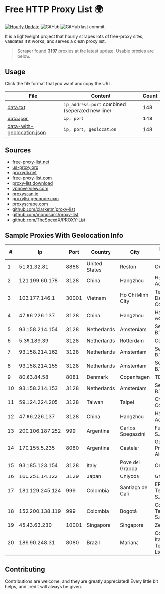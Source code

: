 
# Free HTTP Proxy List 🌍

[![Hourly Update](https://github.com/mertguvencli/http-proxy-list/actions/workflows/main.yml/badge.svg?branch=main)](https://github.com/mertguvencli/http-proxy-list/actions/workflows/main.yml)
![GitHub](https://img.shields.io/github/license/mertguvencli/http-proxy-list)
![GitHub last commit](https://img.shields.io/github/last-commit/mertguvencli/http-proxy-list)

It is a lightweight project that hourly scrapes lots of free-proxy sites, validates if it works, and serves a clean proxy list.


> Scraper found **3197** proxies at the latest update. Usable proxies are below.

## Usage

Click the file format that you want and copy the URL.


|File|Content|Count|
|----|-------|-----|
|[data.txt](https://raw.githubusercontent.com/mertguvencli/http-proxy-list/main/proxy-list/data.txt)|`ip_address:port` combined (seperated new line)|148|
|[data.json](https://raw.githubusercontent.com/mertguvencli/http-proxy-list/main/proxy-list/data.json)|`ip, port`|148|
|[data-with-geolocation.json](https://raw.githubusercontent.com/mertguvencli/http-proxy-list/main/proxy-list/data-with-geolocation.json)|`ip, port, geolocation`|148|

## Sources

* [free-proxy-list.net](https://free-proxy-list.net)
* [us-proxy.org](https://www.us-proxy.org)
* [proxydb.net](http://proxydb.net)
* [free-proxy-list.com](https://free-proxy-list.com/?page=&port=&type%5B%5D=http&type%5B%5D=https&up_time=0&search=Search)
* [proxy-list.download](https://www.proxy-list.download/HTTP)
* [vpnoverview.com](https://vpnoverview.com/privacy/anonymous-browsing/free-proxy-servers)
* [proxyscan.io](https://www.proxyscan.io)
* [proxylist.geonode.com](https://proxylist.geonode.com/api/proxy-list?limit=300&page=1&sort_by=lastChecked&sort_type=desc&protocols=http,https)
* [proxyscrape.com](https://api.proxyscrape.com/v2/?request=displayproxies&protocol=http&timeout=10000&country=all&ssl=all&anonymity=all)
* [github.com/clarketm/proxy-list](https://raw.githubusercontent.com/clarketm/proxy-list/master/proxy-list-raw.txt)
* [github.com/monosans/proxy-list](https://raw.githubusercontent.com/monosans/proxy-list/main/proxies/http.txt)
* [github.com/TheSpeedX/PROXY-List](https://raw.githubusercontent.com/TheSpeedX/PROXY-List/master/http.txt)


## Sample Proxies With Geolocation Info

|#|Ip|Port|Country|City|Internet Service Provider|
|-|--|----|-------|----|-------------------------|
|1|51.81.32.81|8888|United States|Reston|OVH SAS|
|2|121.199.60.178|3128|China|Hangzhou|Hangzhou Alibaba Advertising Co|
|3|103.177.146.1|30001|Vietnam|Ho Chi Minh City|Technology Solution Data Online Company Limited|
|4|47.96.226.137|3128|China|Hangzhou|Hangzhou Alibaba Advertising Co|
|5|93.158.214.154|3128|Netherlands|Amsterdam|Serverius Holding B.V.|
|6|5.39.189.39|3128|Netherlands|Rotterdam|ColoCenter b.v.|
|7|93.158.214.162|3128|Netherlands|Amsterdam|Serverius Holding B.V.|
|8|93.158.214.155|3128|Netherlands|Amsterdam|Serverius Holding B.V.|
|9|80.63.84.58|8081|Denmark|Copenhagen|TDC A/S|
|10|93.158.214.153|3128|Netherlands|Amsterdam|Serverius Holding B.V.|
|11|59.124.224.205|3128|Taiwan|Taipei|Chunghwa Telecom Co., Ltd.|
|12|47.96.226.137|3128|China|Hangzhou|Hangzhou Alibaba Advertising Co|
|13|200.106.187.252|999|Argentina|Carlos Spegazzini|Fullnet Solutions S.A.S.|
|14|170.155.5.235|8080|Argentina|Castelar|Gobernacion de la Provincia de Buenos Aires|
|15|93.185.123.154|3128|Italy|Pove del Grappa|Omegacom S.R.L.S.|
|16|160.251.14.122|3129|Japan|Chiyoda|GMO Internet, Inc|
|17|181.129.245.124|999|Colombia|Santiago de Cali|EPM Telecomunicaciones S.A. E.S.P.|
|18|152.200.138.119|999|Colombia|Bogotá|Colombia Telecomunicaciones S.a. ESP|
|19|45.43.63.230|10001|Singapore|Singapore|Zenlayer Inc|
|20|189.90.248.31|8080|Brazil|Mariana|Companhia Itabirana TelecomunicaÔÔes Ltda|



## Contributing

Contributions are welcome, and they are greatly appreciated! Every
little bit helps, and credit will always be given.

